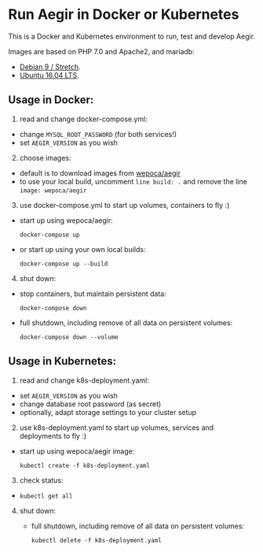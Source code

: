 # Run Aegir in Docker or Kubernetes

This is a Docker and Kubernetes environment to run, test and develop Aegir.

Images are based on PHP 7.0 and Apache2, and mariadb:
- [Debian 9 / Stretch](https://cloud.docker.com/swarm/wepoca/repository/docker/wepoca/stretch-php7).
- [Ubuntu 16.04 LTS](https://cloud.docker.com/swarm/wepoca/repository/docker/wepoca/lts-php7).

## Usage in Docker:
1. read and change docker-compose.yml:
  - change `MYSQL_ROOT_PASSWORD` (for both services!)
  - set `AEGIR_VERSION` as you wish

2. choose images:
  - default is to download images from [wepoca/aegir](https://cloud.docker.com/swarm/wepoca/repository/docker/wepoca/aegir)
  - to use your local build, uncomment `line build: .` and
    remove the line `image: wepoca/aegir`

3. use docker-compose.yml to start up volumes, containers to fly :)
  - start up using wepoca/aegir:

    `docker-compose up`
  - or start up using your own local builds:

    `docker-compose up --build`

4. shut down:
  - stop containers, but maintain persistent data:

    `docker-compose down`
  - full shutdown, including remove of all data on persistent volumes:

    `docker-compose down --volume`

## Usage in Kubernetes:
1. read and change k8s-deployment.yaml:
  - set `AEGIR_VERSION` as you wish
  - change database root password (as secret)
  - optionally, adapt storage settings to your cluster setup

2. use k8s-deployment.yaml to start up volumes, services and deployments to fly :)
  - start up using wepoca/aegir image:

    `kubectl create -f k8s-deployment.yaml`

3. check status:
  - `kubectl get all`

4. shut down:
    - full shutdown, including remove of all data on persistent volumes:

      `kubectl delete -f k8s-deployment.yaml`

